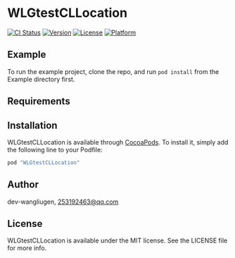 # WLGtestCLLocation

[![CI Status](http://img.shields.io/travis/dev-wangliugen/WLGtestCLLocation.svg?style=flat)](https://travis-ci.org/dev-wangliugen/WLGtestCLLocation)
[![Version](https://img.shields.io/cocoapods/v/WLGtestCLLocation.svg?style=flat)](http://cocoapods.org/pods/WLGtestCLLocation)
[![License](https://img.shields.io/cocoapods/l/WLGtestCLLocation.svg?style=flat)](http://cocoapods.org/pods/WLGtestCLLocation)
[![Platform](https://img.shields.io/cocoapods/p/WLGtestCLLocation.svg?style=flat)](http://cocoapods.org/pods/WLGtestCLLocation)

## Example

To run the example project, clone the repo, and run `pod install` from the Example directory first.

## Requirements

## Installation

WLGtestCLLocation is available through [CocoaPods](http://cocoapods.org). To install
it, simply add the following line to your Podfile:

```ruby
pod "WLGtestCLLocation"
```

## Author

dev-wangliugen, 253192463@qq.com

## License

WLGtestCLLocation is available under the MIT license. See the LICENSE file for more info.
